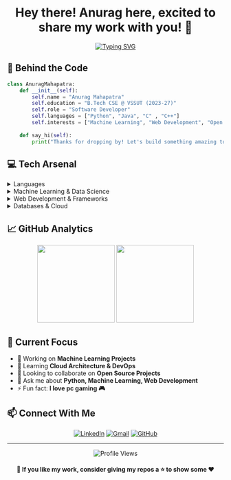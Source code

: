 <div align="center">
  
# Hey there! Anurag here, excited to share my work with you! 🙌
[![Typing SVG](https://readme-typing-svg.herokuapp.com?font=Fira+Code&pause=1000&color=F7F7F7&center=true&vCenter=true&width=435&lines=Computer+Science+Undergrad;Machine+Learning+Enthusiast;Back-End+Developer)](https://git.io/typing-svg)
</div>

## 🚀 Behind the Code

```python
class AnuragMahapatra:
    def __init__(self):
        self.name = "Anurag Mahapatra"
        self.education = "B.Tech CSE @ VSSUT (2023-27)"
        self.role = "Software Developer"
        self.languages = ["Python", "Java", "C" , "C++"]
        self.interests = ["Machine Learning", "Web Development", "Open Source"]
        
    def say_hi(self):
        print("Thanks for dropping by! Let's build something amazing together!")
```

## 💻 Tech Arsenal

<details>
<summary>Languages</summary>
<br>

![Python](https://img.shields.io/badge/Python-3776AB?style=for-the-badge&logo=python&logoColor=white)
![Java](https://img.shields.io/badge/Java-ED8B00?style=for-the-badge&logo=openjdk&logoColor=white)
![C](https://img.shields.io/badge/C-00599C?style=for-the-badge&logo=c&logoColor=white)
![C++](https://img.shields.io/badge/C%2B%2B-00599C?style=for-the-badge&logo=c%2B%2B&logoColor=white)
![R](https://img.shields.io/badge/R-276DC3?style=for-the-badge&logo=r&logoColor=white)
</details>

<details>
<summary>Machine Learning & Data Science</summary>
<br>

![Pandas](https://img.shields.io/badge/pandas-%23150458.svg?style=for-the-badge&logo=pandas&logoColor=white)
![NumPy](https://img.shields.io/badge/numpy-%23013243.svg?style=for-the-badge&logo=numpy&logoColor=white)
![Matplotlib](https://img.shields.io/badge/Matplotlib-11557C?style=for-the-badge&logo=matplotlib&logoColor=white)
![Seaborn](https://img.shields.io/badge/Seaborn-2E3B42?style=for-the-badge&logo=seaborn&logoColor=white)
![TensorFlow](https://img.shields.io/badge/TensorFlow-FF6F00?style=for-the-badge&logo=tensorflow&logoColor=white)
![PyTorch](https://img.shields.io/badge/PyTorch-EE4C2C?style=for-the-badge&logo=pytorch&logoColor=white)
![scikit-learn](https://img.shields.io/badge/scikit--learn-%23F7931E.svg?style=for-the-badge&logo=scikit-learn&logoColor=white)
</details>

<details>
<summary>Web Development & Frameworks</summary>
<br>

![Django](https://img.shields.io/badge/Django-092E20?style=for-the-badge&logo=django&logoColor=white)
![Flask](https://img.shields.io/badge/Flask-000000?style=for-the-badge&logo=flask&logoColor=white)
![FastAPI](https://img.shields.io/badge/FastAPI-005571?style=for-the-badge&logo=fastapi)
![Spring Boot](https://img.shields.io/badge/Spring_Boot-F2F4F9?style=for-the-badge&logo=spring-boot)
![HTML5](https://img.shields.io/badge/HTML5-E34F26?style=for-the-badge&logo=html5&logoColor=white)
![CSS3](https://img.shields.io/badge/CSS3-1572B6?style=for-the-badge&logo=css3&logoColor=white)
</details>

<details>
<summary>Databases & Cloud</summary>
<br>

![MongoDB](https://img.shields.io/badge/MongoDB-4EA94B?style=for-the-badge&logo=mongodb&logoColor=white)
![MySQL](https://img.shields.io/badge/MySQL-005C84?style=for-the-badge&logo=mysql&logoColor=white)
![PostgreSQL](https://img.shields.io/badge/PostgreSQL-316192?style=for-the-badge&logo=postgresql&logoColor=white)
![Docker](https://img.shields.io/badge/Docker-2496ED?style=for-the-badge&logo=docker&logoColor=white)
![AWS](https://img.shields.io/badge/Amazon_AWS-232F3E?style=for-the-badge&logo=amazonaws&logoColor=white)
![Google Cloud](https://img.shields.io/badge/Google_Cloud-4285F4?style=for-the-badge&logo=googlecloud&logoColor=white)
![Microsoft Azure](https://img.shields.io/badge/Microsoft_Azure-0078D4?style=for-the-badge&logo=microsoftazure&logoColor=white)


</details>

## 📈 GitHub Analytics

<div align="center">
  <img height="180em" src="https://github-readme-stats.vercel.app/api?username=IAnuragMahapatra&show_icons=true&theme=tokyonight&include_all_commits=true&count_private=true"/>
  <img height="180em" src="https://github-readme-stats.vercel.app/api/top-langs/?username=IAnuragMahapatra&layout=compact&langs_count=8&theme=tokyonight"/>
</div>

## 🎯 Current Focus

- 🔭 Working on **Machine Learning Projects**
- 🌱 Learning **Cloud Architecture & DevOps**
- 👯 Looking to collaborate on **Open Source Projects**
- 💬 Ask me about **Python, Machine Learning, Web Development**
- ⚡ Fun fact: **I love pc gaming 🎮**


## 📫 Connect With Me

<div align="center">
  
[![LinkedIn](https://img.shields.io/badge/LinkedIn-Connect-blue?style=for-the-badge&logo=linkedin)]([https://linkedin.com/in/YourProfile](https://www.linkedin.com/in/anurag-mahapatra-7336892b0/))
[![Gmail](https://img.shields.io/badge/Gmail-Mail-red?style=for-the-badge&logo=gmail)](mailto:anurag2005om@gmail.com)
[![GitHub](https://img.shields.io/badge/GitHub-Follow-black?style=for-the-badge&logo=github)](https://github.com/IAnuragMahapatra)
  
</div>

---

<div align="center">
  <img src="https://komarev.com/ghpvc/?username=IAnuragMahapatra&label=Profile%20Views&color=0e75b6&style=flat" alt="Profile Views" />
  
  <h4>🎯 If you like my work, consider giving my repos a ⭐ to show some ❤️</h4>
</div>
